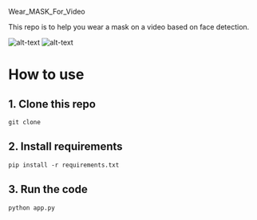 Wear_MASK_For_Video

This repo is to help you wear a mask on a video based on face detection.

<!-- show two gif at the same row -->

![alt-text](example/ori_ezgif.com-gif-maker.gif) 
![alt-text](example/ezgif.com-gif-maker.gif)



# How to use


## 1. Clone this repo

```
git clone
```

## 2. Install requirements

```
pip install -r requirements.txt
```

## 3. Run the code

```
python app.py
```
